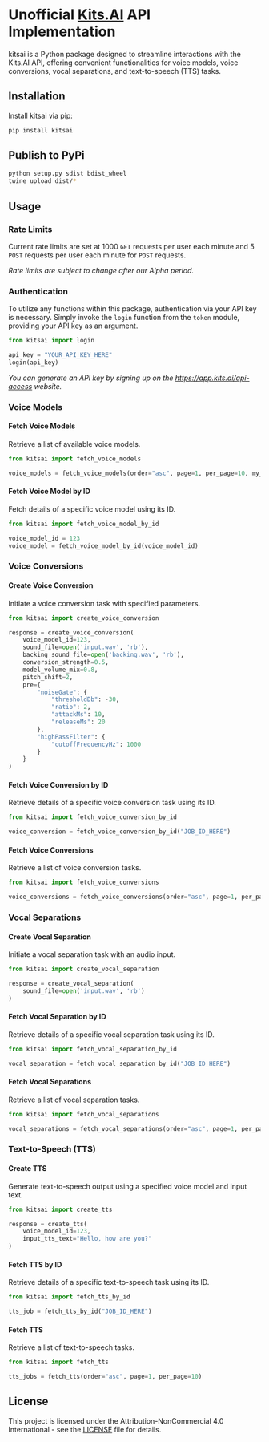 # Unofficial [Kits.AI](https://kits.ai) API Implementation

kitsai is a Python package designed to streamline interactions with the Kits.AI API, offering convenient functionalities for voice models, voice conversions, vocal separations, and text-to-speech (TTS) tasks.

## Installation

Install kitsai via pip:

```bash
pip install kitsai

```

## Publish to PyPi

```bash
python setup.py sdist bdist_wheel
twine upload dist/*
```

## Usage

### Rate Limits
Current rate limits are set at 1000 `GET` requests per user each minute and 5 `POST` requests per user each minute for `POST` requests. 

_Rate limits are subject to change after our Alpha period._

### Authentication

To utilize any functions within this package, authentication via your API key is necessary. Simply invoke the `login` function from the `token` module, providing your API key as an argument.

```python
from kitsai import login

api_key = "YOUR_API_KEY_HERE"
login(api_key)
```

_You can generate an API key by signing up on the https://app.kits.ai/api-access website._

### Voice Models

#### Fetch Voice Models

Retrieve a list of available voice models.

```python
from kitsai import fetch_voice_models

voice_models = fetch_voice_models(order="asc", page=1, per_page=10, my_models=False, instruments=False)
```

#### Fetch Voice Model by ID

Fetch details of a specific voice model using its ID.

```python
from kitsai import fetch_voice_model_by_id

voice_model_id = 123
voice_model = fetch_voice_model_by_id(voice_model_id)
```

### Voice Conversions

#### Create Voice Conversion

Initiate a voice conversion task with specified parameters.

```python
from kitsai import create_voice_conversion

response = create_voice_conversion(
    voice_model_id=123,
    sound_file=open('input.wav', 'rb'),
    backing_sound_file=open('backing.wav', 'rb'),
    conversion_strength=0.5,
    model_volume_mix=0.8,
    pitch_shift=2,
    pre={
        "noiseGate": {
            "thresholdDb": -30,
            "ratio": 2,
            "attackMs": 10,
            "releaseMs": 20
        },
        "highPassFilter": {
            "cutoffFrequencyHz": 1000
        }
    }
)
```

#### Fetch Voice Conversion by ID

Retrieve details of a specific voice conversion task using its ID.

```python
from kitsai import fetch_voice_conversion_by_id

voice_conversion = fetch_voice_conversion_by_id("JOB_ID_HERE")
```

#### Fetch Voice Conversions

Retrieve a list of voice conversion tasks.

```python
from kitsai import fetch_voice_conversions

voice_conversions = fetch_voice_conversions(order="asc", page=1, per_page=10)
```

### Vocal Separations

#### Create Vocal Separation

Initiate a vocal separation task with an audio input.

```python
from kitsai import create_vocal_separation

response = create_vocal_separation(
    sound_file=open('input.wav', 'rb')
)
```

#### Fetch Vocal Separation by ID

Retrieve details of a specific vocal separation task using its ID.

```python
from kitsai import fetch_vocal_separation_by_id

vocal_separation = fetch_vocal_separation_by_id("JOB_ID_HERE")
```

#### Fetch Vocal Separations

Retrieve a list of vocal separation tasks.

```python
from kitsai import fetch_vocal_separations

vocal_separations = fetch_vocal_separations(order="asc", page=1, per_page=10)
```

### Text-to-Speech (TTS)

#### Create TTS

Generate text-to-speech output using a specified voice model and input text.

```python
from kitsai import create_tts

response = create_tts(
    voice_model_id=123,
    input_tts_text="Hello, how are you?"
)
```

#### Fetch TTS by ID

Retrieve details of a specific text-to-speech task using its ID.

```python
from kitsai import fetch_tts_by_id

tts_job = fetch_tts_by_id("JOB_ID_HERE")
```

#### Fetch TTS

Retrieve a list of text-to-speech tasks.

```python
from kitsai import fetch_tts

tts_jobs = fetch_tts(order="asc", page=1, per_page=10)
```

## License

This project is licensed under the Attribution-NonCommercial 4.0 International - see the [LICENSE](LICENSE) file for details.
